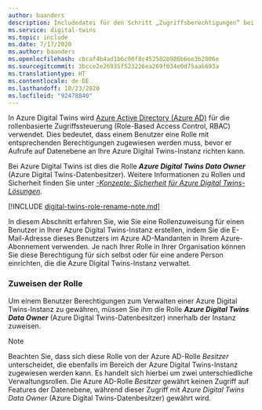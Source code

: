 ```yaml
---
author: baanders
description: Includedatei für den Schritt „Zugriffsberechtigungen“ bei der Einrichtung von Azure Digital Twins
ms.service: digital-twins
ms.topic: include
ms.date: 7/17/2020
ms.author: baanders
ms.openlocfilehash: cbcaf4b4ad1b6c00f8c452582b986b6ee3b2806e
ms.sourcegitcommit: 3bcce2e26935f523226ea269f034e0d75aa6693a
ms.translationtype: HT
ms.contentlocale: de-DE
ms.lasthandoff: 10/23/2020
ms.locfileid: "92478840"
---
```

In Azure Digital Twins wird [Azure Active Directory (Azure AD)](../articles/active-directory/fundamentals/active-directory-whatis.md) für die rollenbasierte Zugriffssteuerung (Role-Based Access Control, RBAC) verwendet. Dies bedeutet, dass einem Benutzer eine Rolle mit entsprechenden Berechtigungen zugewiesen werden muss, bevor er Aufrufe auf Datenebene an Ihre Azure Digital Twins-Instanz richten kann.

Bei Azure Digital Twins ist dies die Rolle _**Azure Digital Twins Data Owner**_ (Azure Digital Twins-Datenbesitzer). Weitere Informationen zu Rollen und Sicherheit finden Sie unter [ *-Konzepte: Sicherheit für Azure Digital Twins-Lösungen*](../articles/digital-twins/concepts-security.md).

[!INCLUDE [digital-twins-role-rename-note.md](digital-twins-role-rename-note.md)]

In diesem Abschnitt erfahren Sie, wie Sie eine Rollenzuweisung für einen Benutzer in Ihrer Azure Digital Twins-Instanz erstellen, indem Sie die E-Mail-Adresse dieses Benutzers im Azure AD-Mandanten in Ihrem Azure-Abonnement verwenden. Je nach Ihrer Rolle in Ihrer Organisation können Sie diese Berechtigung für sich selbst oder für eine andere Person einrichten, die die Azure Digital Twins-Instanz verwaltet.

### <a name="assign-the-role"></a>Zuweisen der Rolle

Um einem Benutzer Berechtigungen zum Verwalten einer Azure Digital Twins-Instanz zu gewähren, müssen Sie ihm die Rolle _**Azure Digital Twins Data Owner**_ (Azure Digital Twins-Datenbesitzer) innerhalb der Instanz zuweisen.

> [!NOTE]
> Beachten Sie, dass sich diese Rolle von der Azure AD-Rolle *Besitzer* unterscheidet, die ebenfalls im Bereich der Azure Digital Twins-Instanz zugewiesen werden kann. Es handelt sich hierbei um zwei unterschiedliche Verwaltungsrollen. Die Azure AD-Rolle *Besitzer* gewährt keinen Zugriff auf Features der Datenebene, während dieser Zugriff mit *Azure Digital Twins Data Owner* (Azure Digital Twins-Datenbesitzer) gewährt wird.